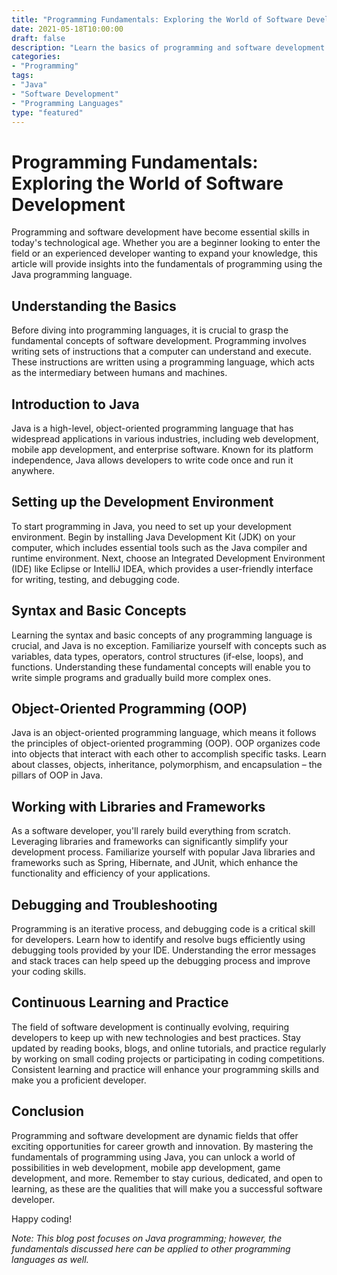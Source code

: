 ```yaml
---
title: "Programming Fundamentals: Exploring the World of Software Development"
date: 2021-05-18T10:00:00
draft: false
description: "Learn the basics of programming and software development using Java"
categories:
- "Programming"
tags:
- "Java"
- "Software Development"
- "Programming Languages"
type: "featured"
---
```


# Programming Fundamentals: Exploring the World of Software Development

Programming and software development have become essential skills in today's technological age. Whether you are a beginner looking to enter the field or an experienced developer wanting to expand your knowledge, this article will provide insights into the fundamentals of programming using the Java programming language.

## Understanding the Basics

Before diving into programming languages, it is crucial to grasp the fundamental concepts of software development. Programming involves writing sets of instructions that a computer can understand and execute. These instructions are written using a programming language, which acts as the intermediary between humans and machines.

## Introduction to Java

Java is a high-level, object-oriented programming language that has widespread applications in various industries, including web development, mobile app development, and enterprise software. Known for its platform independence, Java allows developers to write code once and run it anywhere.

## Setting up the Development Environment

To start programming in Java, you need to set up your development environment. Begin by installing Java Development Kit (JDK) on your computer, which includes essential tools such as the Java compiler and runtime environment. Next, choose an Integrated Development Environment (IDE) like Eclipse or IntelliJ IDEA, which provides a user-friendly interface for writing, testing, and debugging code.

## Syntax and Basic Concepts

Learning the syntax and basic concepts of any programming language is crucial, and Java is no exception. Familiarize yourself with concepts such as variables, data types, operators, control structures (if-else, loops), and functions. Understanding these fundamental concepts will enable you to write simple programs and gradually build more complex ones.

## Object-Oriented Programming (OOP)

Java is an object-oriented programming language, which means it follows the principles of object-oriented programming (OOP). OOP organizes code into objects that interact with each other to accomplish specific tasks. Learn about classes, objects, inheritance, polymorphism, and encapsulation – the pillars of OOP in Java.

## Working with Libraries and Frameworks

As a software developer, you'll rarely build everything from scratch. Leveraging libraries and frameworks can significantly simplify your development process. Familiarize yourself with popular Java libraries and frameworks such as Spring, Hibernate, and JUnit, which enhance the functionality and efficiency of your applications.

## Debugging and Troubleshooting

Programming is an iterative process, and debugging code is a critical skill for developers. Learn how to identify and resolve bugs efficiently using debugging tools provided by your IDE. Understanding the error messages and stack traces can help speed up the debugging process and improve your coding skills.

## Continuous Learning and Practice

The field of software development is continually evolving, requiring developers to keep up with new technologies and best practices. Stay updated by reading books, blogs, and online tutorials, and practice regularly by working on small coding projects or participating in coding competitions. Consistent learning and practice will enhance your programming skills and make you a proficient developer.

## Conclusion

Programming and software development are dynamic fields that offer exciting opportunities for career growth and innovation. By mastering the fundamentals of programming using Java, you can unlock a world of possibilities in web development, mobile app development, game development, and more. Remember to stay curious, dedicated, and open to learning, as these are the qualities that will make you a successful software developer.

Happy coding!

*Note: This blog post focuses on Java programming; however, the fundamentals discussed here can be applied to other programming languages as well.*
